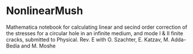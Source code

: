 # NonlinearMush
Mathematica notebook for calculating linear and secind order correction of the stresses for a circular hole in an infinite medium, and mode I &amp; II finite cracks, submitted to Physical. Rev. E with O. Szachter, E. Katzav, M. Adda-Bedia and M. Moshe
